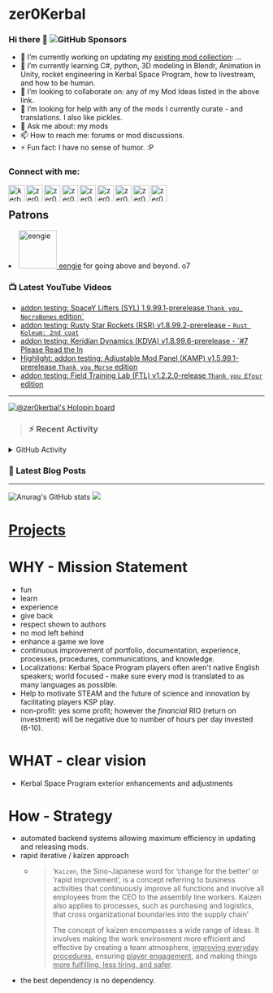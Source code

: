 # zer0Kerbal

### Hi there 👋 ![GitHub Sponsors](https://img.shields.io/github/sponsors/zer0Kerbal?color=purple&label=Github%20Sponsors&style=social)  
- 🔭 I’m currently working on updating my [existing mod collection](https://tinyurl.com/zer0KModTracker): ...
- 🌱 I’m currently learning C#, python, 3D modeling in Blendr, Animation in Unity, rocket engineering in Kerbal Space Program, how to livestream, and how to be human.
- 👯 I’m looking to collaborate on: any of my Mod Ideas listed in the above link.
- 🤔 I’m looking for help with any of the mods I currently curate - and translations. I also like pickles.
- 💬 Ask me about: my mods 
- 📫 How to reach me: forums or mod discussions.
- ⚡ Fun fact: I have no sense of humor. :P

### Connect with me:

<!--[<img align="left" alt="kerbalspaceprogram.com" width="32px" src="https://kerbalspaceprogram.com//favicon.ico" />][website]-->
[<img align="left" alt="kerbalspaceprogram.com" width="32px" src="https://cdn.icon-icons.com/icons2/1381/PNG/32/kerbalspaceprogram_93898.png" />][website]
[<img align="left" alt="zer0Kerbal | CurseForge" width="32px" src="https://cdn.jsdelivr.net/npm/simple-icons@v3/icons/curseforge.svg" />][curseforge]
[<img align="left" alt="zer0Kerbal | Reddit" width="32px" src="https://cdn.icon-icons.com/icons2/1945/PNG/512/iconfinder-reddit-4661631_122483.png" />][reddit]
[<img align="left" alt="zer0Kerbal | Patreon" width="32px" src="https://cdn.icon-icons.com/icons2/2429/PNG/512/patreon_logo_icon_147253.png" />][patreon]
[<img align="left" alt="zer0Kerbal | YouTube" width="32px" src="https://cdn.icon-icons.com/icons2/836/PNG/512/Youtube_icon-icons.com_66802.png" />][youtube]
[<img align="left" alt="zer0Kerbal | Twitch" width="32px" src="https://cdn.icon-icons.com/icons2/2699/PNG/512/twitch_logo_icon_170383.png" />][twitch]
[<img align="left" alt="zer0Kerbal | PayPal" width="32px" src="https://cdn.icon-icons.com/icons2/2699/PNG/512/paypal_logo_icon_168055.png" />][paypal]
[<img align="left" alt="zer0Kerbal | Buy Me a Coffee" width="32px" src="https://www.buymeacoffee.com/assets/img/bmc-meta-new/new/favicon.ico" />][buymeacoffee]
<!-- [<img align="left" alt="zer0Kerbal | buy me a coffee" width="22px" src="https://cdn.jsdelivr.net/npm/simple-icons@v3/icons/buymeacoffee.svg" />][buymeacoffee] -->
[<img align="left" alt="zer0Kerbal | Twitter" width="32px" src="https://cdn.icon-icons.com/icons2/836/PNG/32/Twitter_icon-icons.com_66803.png" />][twitter]
<!-- [<img align="left" alt="zer0Kerbal | Twitter" width="22px" src="https://cdn.jsdelivr.net/npm/simple-icons@v3/icons/twitter.svg" />][twitter] -->
<br />

## Patrons

<li><a href="https://www.reddit.com/user/eengie/"><img border="0" alt="eengie" src="https://i.redd.it/snoovatar/avatars/96418e79-2cd4-4759-91c2-057701985e65.png" width="75" height="75" > eengie</a> for going above and beyond. o7</li>

### 📺 Latest YouTube Videos

<!-- YOUTUBE:START -->
- [addon testing: SpaceY Lifters &lpar;SYL&rpar; 1.9.99.1-prerelease `Thank you NecroBones` edition`](https://www.youtube.com/watch?v=Wf4b9yQIBWc)
- [addon testing: Rusty Star Rockets &lpar;RSR&rpar; v1.8.99.2-prerelease - `Rust Koleum: 2nd coat`](https://www.youtube.com/watch?v=Fk2gVzntzso)
- [addon testing: Keridian Dynamics &lpar;KDVA&rpar; v1.8.99.6-prerelease - `#7 Please Read the In](https://www.youtube.com/watch?v=TB0VfGKyDUE)
- [Highlight: addon testing: Adjustable Mod Panel &lpar;KAMP&rpar; v1.5.99.1-prerelease `Thank you Morse` edition](https://www.youtube.com/watch?v=HwfJ1EPT-H0)
- [addon testing: Field Training Lab &lpar;FTL&rpar; v1.2.2.0-release `Thank you Efour` edition](https://www.youtube.com/watch?v=3XjQHjMFCCE)
<!-- YOUTUBE:END -->

---

[![@zer0kerbal's Holopin board](https://holopin.io/api/user/board?user=zer0kerbal)](https://www.holopin.io/@zer0kerbal)

>### :zap: Recent Activity

<details>
  <summary>GitHub Activity</summary>
  
<!--START_SECTION:activity-->
1. ❗️ Opened issue [#99](https://github.com/zer0Kerbal/SpaceYExpanded/issues/99) in [zer0Kerbal/SpaceYExpanded](https://github.com/zer0Kerbal/SpaceYExpanded)
2. ❗️ Opened issue [#98](https://github.com/zer0Kerbal/SpaceYExpanded/issues/98) in [zer0Kerbal/SpaceYExpanded](https://github.com/zer0Kerbal/SpaceYExpanded)
3. ❗️ Opened issue [#97](https://github.com/zer0Kerbal/SpaceYExpanded/issues/97) in [zer0Kerbal/SpaceYExpanded](https://github.com/zer0Kerbal/SpaceYExpanded)
4. ❗️ Closed issue [#4](https://github.com/zer0Kerbal/SpaceYExpanded/issues/4) in [zer0Kerbal/SpaceYExpanded](https://github.com/zer0Kerbal/SpaceYExpanded)
5. ❗️ Closed issue [#3](https://github.com/zer0Kerbal/SpaceYExpanded/issues/3) in [zer0Kerbal/SpaceYExpanded](https://github.com/zer0Kerbal/SpaceYExpanded)
6. ❗️ Closed issue [#2](https://github.com/zer0Kerbal/SpaceYExpanded/issues/2) in [zer0Kerbal/SpaceYExpanded](https://github.com/zer0Kerbal/SpaceYExpanded)
7. ❗️ Closed issue [#1](https://github.com/zer0Kerbal/SpaceYExpanded/issues/1) in [zer0Kerbal/SpaceYExpanded](https://github.com/zer0Kerbal/SpaceYExpanded)
8. ❗️ Closed issue [#45](https://github.com/zer0Kerbal/SpaceYExpanded/issues/45) in [zer0Kerbal/SpaceYExpanded](https://github.com/zer0Kerbal/SpaceYExpanded)
9. ❗️ Closed issue [#6](https://github.com/zer0Kerbal/SpaceYExpanded/issues/6) in [zer0Kerbal/SpaceYExpanded](https://github.com/zer0Kerbal/SpaceYExpanded)
10. ❗️ Closed issue [#5](https://github.com/zer0Kerbal/SpaceYExpanded/issues/5) in [zer0Kerbal/SpaceYExpanded](https://github.com/zer0Kerbal/SpaceYExpanded)
<!--END_SECTION:activity-->

</details

---

### 📕 Latest Blog Posts

<!-- BLOG-POST-LIST:START -->
<!-- BLOG-POST-LIST:END -->

<!-- REDDIT-LIST:START -->
<!-- REDDIT-LIST:END -->


---

<!--- [![Anurag's GitHub stats](https://github-readme-stats.vercel.app/api?username=zer0Kerbal)](https://github.com/anuraghazra/github-readme-stats) -->
![Anurag's GitHub stats](https://github-readme-stats.vercel.app/api?username=zer0Kerbal&show_icons=true) <img src="https://github-readme-stats.vercel.app/api/top-langs/?username=zer0kerbal&layout=compact&hide_border=true&bg_color=bada55&langs_count=4">  

# [Projects](projects.md)
   
  
# WHY - Mission Statement

* fun
* learn
* experience
* give back
* respect shown to authors
* no mod left behind
* enhance a game we love
* continuous improvement of portfolio, documentation, experience, processes, procedures, communications, and knowledge.
* Localizations: Kerbal Space Program players often aren't native English speakers; world focused - make sure every mod is translated to as many languages as possible.
* Help to motivate STEAM and the future of science and innovation by facilitating players KSP play.
* non-profit: yes some profit; however the *financial* RIO (return on investment) will be negative due to number of hours per day invested (6-10).

# WHAT - clear vision

* Kerbal Space Program exterior enhancements and adjustments

# How - Strategy

* automated backend systems allowing maximum efficiency in updating and releasing mods.
* rapid iterative / kaizen approach
  * > ‘`Kaizen`, the Sino-Japanese word for ‘change for the better‘ or ‘rapid improvement’, is a concept referring to business activities that continuously improve all functions and involve all employees from the CEO to the assembly line workers. Kaizen also applies to processes, such as purchasing and logistics, that cross organizational boundaries into the supply chain’
    >
    > The concept of kaizen encompasses a wide range of ideas. It involves making the work environment more efficient and effective by creating a team atmosphere, <u>improving everyday procedures</u>, ensuring <u>player engagement</u>, and making things <u>more fulfilling, less tiring, and safer</u>.
- the best dependency is no dependency.

<!--
**zer0Kerbal/zer0Kerbal** is a ✨ _special_ ✨ repository because its `README.md` (this file) appears on your GitHub profile.
<img src="https://wakatime.com/share/@926db0f4-33a1-4545-8aa6-88d1f7186f67/18dd85d3-f64d-4bcc-a3c3-65302497efc0.svg" width=600 height=600> -->

[website]: https://forum.kerbalspaceprogram.com/index.php?/profile/190933-zer0kerbal/
[youtube]: https://www.youtube.com/@zer0Kerbal
[twitter]: https://twitter.com/zer0Kerbal
[curseforge]: https://www.curseforge.com/members/zer0kerbal/projects
[twitch]: https://www.twitch.tv/zer0kerbal

[reddit]: https://www.reddit.com/user/zer0Kerbal
[patreon]: https://www.patreon.com/zer0Kerbal
[paypal]: https://www.paypal.com/donate?hosted_button_id=DC22YHMEJREKL
[buymeacoffee]: http://buymeacoffee.com/zer0Kerbal


